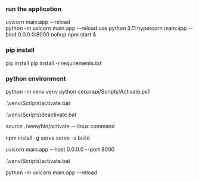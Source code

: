 ### run the application
uvicorn main:app --reload  
python -m uvicorn main:app --reload
use python 3.11
hypercorn main:app --bind 0.0.0.0:8000
nohup npm start &
### pip install
pip install 
pip install -r requirements.txt


### python environment
python -m venv venv
python cedarapi/Scripts/Activate.ps1

.\venv\Scripts\activate.bat

.\venv\Scripts\deactivate.bat

source ./venv/bin/activate -- linux command

npm install -g serve
  serve -s build


 uvicorn main:app --host 0.0.0.0 --port 8000


.\venv\Scripts\activate.bat

 python -m uvicorn main:app --reload